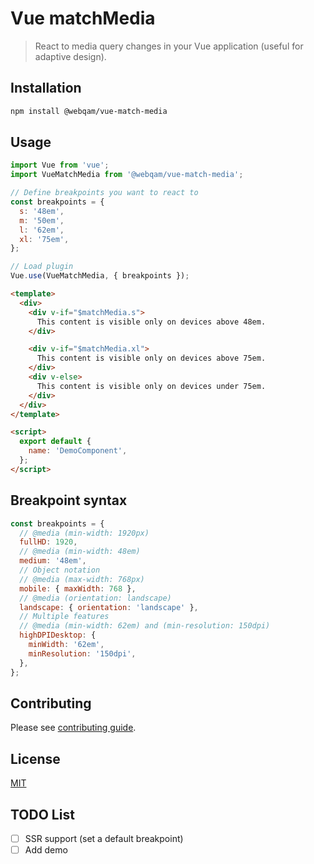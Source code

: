 # Vue matchMedia

> React to media query changes in your Vue application (useful for adaptive design).

## Installation

```sh
npm install @webqam/vue-match-media
```

## Usage

```js
import Vue from 'vue';
import VueMatchMedia from '@webqam/vue-match-media';

// Define breakpoints you want to react to
const breakpoints = {
  s: '48em',
  m: '50em',
  l: '62em',
  xl: '75em',
};

// Load plugin
Vue.use(VueMatchMedia, { breakpoints });
```

```html
<template>
  <div>
    <div v-if="$matchMedia.s">
      This content is visible only on devices above 48em.
    </div>

    <div v-if="$matchMedia.xl">
      This content is visible only on devices above 75em.
    </div>
    <div v-else>
      This content is visible only on devices under 75em.
    </div>
  </div>
</template>

<script>
  export default {
    name: 'DemoComponent',
  };
</script>
```

## Breakpoint syntax

```js
const breakpoints = {
  // @media (min-width: 1920px)
  fullHD: 1920,
  // @media (min-width: 48em)
  medium: '48em',
  // Object notation
  // @media (max-width: 768px)
  mobile: { maxWidth: 768 },
  // @media (orientation: landscape)
  landscape: { orientation: 'landscape' },
  // Multiple features
  // @media (min-width: 62em) and (min-resolution: 150dpi)
  highDPIDesktop: {
    minWidth: '62em',
    minResolution: '150dpi',
  },
};
```

## Contributing

Please see [contributing guide](CONTRIBUTING.md).

## License

[MIT](LICENSE)

## TODO List

- [ ] SSR support (set a default breakpoint)
- [ ] Add demo
